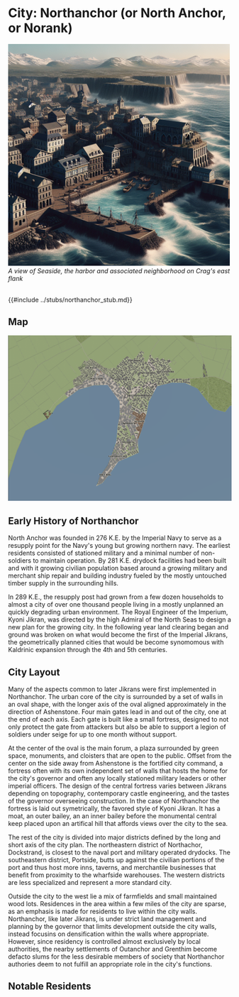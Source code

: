 # City: Northanchor (or North Anchor, or Norank)

<!-- HTML goes here -->
<style>
  table {margin-left: 0 !important;}
</style>

<!-- end HTML -->

<img src="../images/landscapes/crag_ai_art.png" alt="View of Crag in 442 K.E." width="500"/>

<br>
<i> A view of Seaside, the harbor and associated neighborhood on Crag's east flank </i>
<br>
<br>

{{#include ../stubs/northanchor_stub.md}}

## Map

<img src="../images/maps/crag_map.png" alt="Map of Crag in 442 K.E." width="900"/> 

## Early History of Northanchor  

North Anchor was founded in 276 K.E. by the Imperial Navy to serve as a resupply point for the Navy's young but growing northern navy. The earliest residents consisted of stationed military and a minimal number of non-soldiers to maintain operation. By 281 K.E. drydock facilities had been built and with it growing civilian population based around a growing military and merchant ship repair and building industry fueled by the mostly untouched timber supply in the surrounding hills.

In 289 K.E., the resupply post had grown from a few dozen households to almost a city of over one thousand people living in a mostly unplanned an quickly degrading urban environment. The Royal Engineer of the Imperium, Kyoni Jikran, was directed by the high Admiral of the North Seas to design a new plan for the growing city. In the following year land clearing began and ground was broken on what would become the first of the Imperial Jikrans, the geometrically planned cities that would be become synomomous with Kaldrinic expansion through the 4th and 5th centuries.

## City Layout

Many of the aspects common to later Jikrans were first implemented in Northanchor. The urban core of the city is surrounded by a set of walls in an oval shape, with the longer axis of the oval aligned approximately in the direction of Ashenstone. Four main gates lead in and out of the city, one at the end of each axis. Each gate is built like a small fortress, designed to not only protect the gate from attackers but also be able to support a legion of soldiers under seige for up to one month without support.

At the center of the oval is the main forum, a plaza surrounded by green space, monuments, and cloisters that are open to the public. Offset from the center on the side away from Ashenstone is the fortified city command, a fortress often with its own independent set of walls that hosts the home for the city's governor and often any locally stationed military leaders or other imperial officers. The design of the central fortress varies between Jikrans depending on topography, contemporary castle engineering, and the tastes of the governor overseeing construction. In the case of Northanchor the fortress is laid out symetrically, the favored style of Kyoni Jikran. It has a moat, an outer bailey, an an inner bailey before the monumental central keep placed upon an artifical hill that affords views over the city to the sea.

The rest of the city is divided into major districts defined by the long and short axis of the city plan. The northeastern district of Northachor, Dockstrand, is closest to the naval port and military operated drydocks. The southeastern district, Portside, butts up against the civilian portions of the port and thus host more inns, taverns, and merchantile businesses that benefit from proximity to the wharfside warehouses. The western districts are less specialized and represent a more standard city.

Outside the city to the west lie a mix of farmfields and small maintained wood lots. Residences in the area within a few miles of the city are sparse, as an emphasis is made for residents to live within the city walls. Northanchor, like later Jikrans, is under strict land management and planning by the governor that limits development outside the city walls, instead focusins on densification within the walls where appropriate. However, since residency is controlled almost exclusively by local authorities, the nearby settlements of Outanchor and Grenthim become defacto slums for the less desirable members of society that Northanchor authories deem to not fulfill an appropriate role in the city's functions.

## Notable Residents


